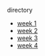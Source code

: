 directory
- [week 1](./week1/index.html)
- [week 2](./week2/index.html)
- [week 3](./week3/index.html)
- [week 4](./week4/index.html)
